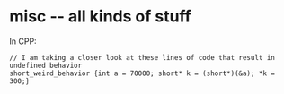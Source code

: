 # misc -- all kinds of stuff


In CPP:


	// I am taking a closer look at these lines of code that result in undefined behavior
	short_weird_behavior {int a = 70000; short* k = (short*)(&a); *k = 300;}
